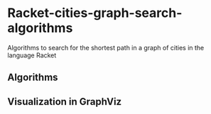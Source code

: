 # Racket-cities-graph-search-algorithms
Algorithms to search for the shortest path in a graph of cities in the language Racket 
## Algorithms

## Visualization in GraphViz
